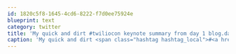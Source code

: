 ```yaml
---
id: 1820c5f8-1645-4cd6-8222-f7d0ee75924e
blueprint: text
category: twitter
title: 'My quick and dirt #twiliocon keynote summary from day 1 blog.darylchymko.ca/2011/09/twilio…'
caption: 'My quick and dirt <span class="hashtag hashtag_local">#<a href="http://tweettemp.darylchymko.ca/?tag=twiliocon">twiliocon</a> keynote summary from day 1 <a href="http://blog.darylchymko.ca/2011/09/twiliocon-keynote-summary-day-1/" title="http://blog.darylchymko.ca/2011/09/twiliocon-keynote-summary-day-1/" class="link link_untco">blog.darylchymko.ca/2011/09/twilio…</a>'
---
```

